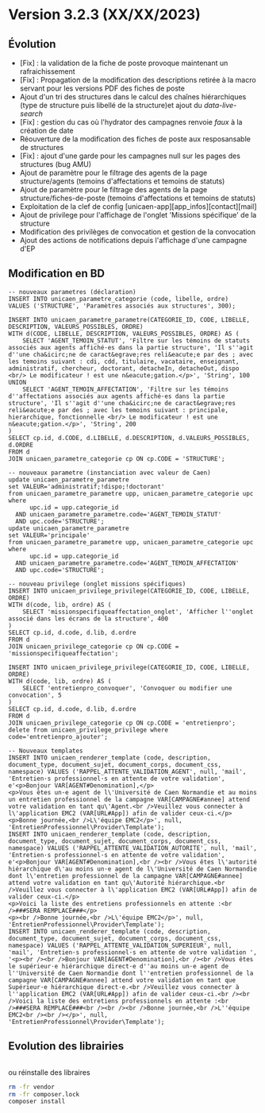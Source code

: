 Version 3.2.3 (XX/XX/2023)
====

Évolution
---

- [Fix] : la validation de la fiche de poste provoque maintenant un rafraichissement
- [Fix] : Propagation de la modification des descriptions retirée à la macro servant pour les versions PDF des fiches de poste
- Ajout d'un tri des structures dans le calcul des chaînes hiérarchiques (type de structure puis libellé de la structure)et ajout du *data-live-search*
- [Fix] : gestion du cas où l'hydrator des campagnes renvoie *faux* à la création de date
- Réouverture de la modification des fiches de poste aux resposansable de structures
- [Fix] : ajout d'une garde pour les campagnes null sur les pages des structures (bug AMU)
- Ajout de paramètre pour le filtrage des agents de la page structure/agents (temoins d'affectations et temoins de statuts)
- Ajout de paramètre pour le filtrage des agents de la page structure/fiches-de-poste (temoins d'affectations et temoins de statuts)
- Exploitation de la clef de config [unicaen-app][app_infos][contact][mail] 
- Ajout de privilege pour l'affichage de l'onglet 'Missions spécifique' de la structure
- Modification des privilèges de convocation et gestion de la convocation
- Ajout des actions de notifications depuis l'affichage d'une campagne d'EP

Modification en BD
---

```postgresql
-- nouveaux parametres (déclaration)
INSERT INTO unicaen_parametre_categorie (code, libelle, ordre) 
VALUES ('STRUCTURE', 'Paramètres associés aux structures', 300);

INSERT INTO unicaen_parametre_parametre(CATEGORIE_ID, CODE, LIBELLE, DESCRIPTION, VALEURS_POSSIBLES, ORDRE)
WITH d(CODE, LIBELLE, DESCRIPTION, VALEURS_POSSIBLES, ORDRE) AS (
    SELECT 'AGENT_TEMOIN_STATUT', 'Filtre sur les témoins de statuts associés aux agents affiché·es dans la partie structure', 'Il s''agit d''une cha&icirc;ne de caract&egrave;res reli&eacute;e par des ; avec les temoins suivant : cdi, cdd, titulaire, vacataire, enseignant, administratif, chercheur, doctorant, detacheIn, detacheOut, dispo <br/> Le modificateur ! est une n&eacute;gation.</p>', 'String', 100 UNION
    SELECT 'AGENT_TEMOIN_AFFECTATION', 'Filtre sur les témoins d''affectations associés aux agents affiché·es dans la partie structure', 'Il s''agit d''une cha&icirc;ne de caract&egrave;res reli&eacute;e par des ; avec les temoins suivant : principale, hierarchique, fonctionnelle <br/> Le modificateur ! est une n&eacute;gation.</p>', 'String', 200
)
SELECT cp.id, d.CODE, d.LIBELLE, d.DESCRIPTION, d.VALEURS_POSSIBLES, d.ORDRE
FROM d
JOIN unicaen_parametre_categorie cp ON cp.CODE = 'STRUCTURE';

-- nouveaux parametre (instanciation avec valeur de Caen)
update unicaen_parametre_parametre
set VALEUR='administratif;!dispo;!doctorant'
from unicaen_parametre_parametre upp, unicaen_parametre_categorie upc
where
      upc.id = upp.categorie_id
  AND unicaen_parametre_parametre.code='AGENT_TEMOIN_STATUT'
  AND upc.code='STRUCTURE';
update unicaen_parametre_parametre
set VALEUR='principale'
from unicaen_parametre_parametre upp, unicaen_parametre_categorie upc
where
      upc.id = upp.categorie_id
  AND unicaen_parametre_parametre.code='AGENT_TEMOIN_AFFECTATION'
  AND upc.code='STRUCTURE';

-- nouveau privilege (onglet missions spécifiques)
INSERT INTO unicaen_privilege_privilege(CATEGORIE_ID, CODE, LIBELLE, ORDRE)
WITH d(code, lib, ordre) AS (
    SELECT 'missionspecifiqueaffectation_onglet', 'Afficher l''onglet associé dans les écrans de la structure', 400
)
SELECT cp.id, d.code, d.lib, d.ordre
FROM d
JOIN unicaen_privilege_categorie cp ON cp.CODE = 'missionspecifiqueaffectation';

INSERT INTO unicaen_privilege_privilege(CATEGORIE_ID, CODE, LIBELLE, ORDRE)
WITH d(code, lib, ordre) AS (
    SELECT 'entretienpro_convoquer', 'Convoquer ou modifier une convocation', 5
)
SELECT cp.id, d.code, d.lib, d.ordre
FROM d
JOIN unicaen_privilege_categorie cp ON cp.CODE = 'entretienpro';
delete from unicaen_privilege_privilege where code='entretienpro_ajouter';

-- Nouveaux templates
INSERT INTO unicaen_renderer_template (code, description, document_type, document_sujet, document_corps, document_css, namespace) VALUES ('RAPPEL_ATTENTE_VALIDATION_AGENT', null, 'mail', 'Entretien·s professionnel·s en attente de votre validation', e'<p>Bonjour VAR[AGENT#Denomination],</p>
<p>Vous êtes un·e agent de l\'Université de Caen Normandie et au moins un entretien professionnel de la campagne VAR[CAMPAGNE#annee] attend votre validation en tant qu\'Agent.<br />Veuillez vous connecter à l\'application EMC2 (VAR[URL#App]) afin de valider ceux-ci.</p>
<p>Bonne journée,<br />L\'équipe EMC2</p>', null, 'EntretienProfessionnel\Provider\Template');
INSERT INTO unicaen_renderer_template (code, description, document_type, document_sujet, document_corps, document_css, namespace) VALUES ('RAPPEL_ATTENTE_VALIDATION_AUTORITE', null, 'mail', 'Entretien·s professionnel·s en attente de votre validation', e'<p>Bonjour VAR[AGENT#Denomination],<br /><br />Vous êtes l\'autorité hiérarchique d\'au moins un·e agent de l\'Université de Caen Normandie dont l\'entretien professionnel de la campagne VAR[CAMPAGNE#annee] attend votre validation en tant qu\'Autorité hiérarchique.<br />Veuillez vous connecter à l\'application EMC2 (VAR[URL#App]) afin de valider ceux-ci.</p>
<p>Voici la liste des entretiens professionnels en attente :<br />###SERA REMPLACÉ###</p>
<p><br />Bonne journée,<br />L\'équipe EMC2</p>', null, 'EntretienProfessionnel\Provider\Template');
INSERT INTO unicaen_renderer_template (code, description, document_type, document_sujet, document_corps, document_css, namespace) VALUES ('RAPPEL_ATTENTE_VALIDATION_SUPERIEUR', null, 'mail', 'Entretien·s professionnel·s en attente de votre validation ', '<p><br /><br />Bonjour VAR[AGENT#Denomination],<br /><br />Vous êtes le supérieur·e hiérarchique direct·e d''au moins un·e agent de l''Université de Caen Normandie dont l''entretien professionnel de la campagne VAR[CAMPAGNE#annee] attend votre validation en tant que Supérieur·e hiérarchique direct·e.<br />Veuillez vous connecter à l''application EMC2 (VAR[URL#App]) afin de valider ceux-ci.<br /><br />Voici la liste des entretiens professionnels en attente :<br />###SERA REMPLACÉ###<br /><br /><br />Bonne journée,<br />L''équipe EMC2<br /><br /></p>', null, 'EntretienProfessionnel\Provider\Template');

```

Evolution des librairies 
---

```bash
```

ou réinstalle des libraires 
```bash
rm -fr vendor
rm -fr composer.lock
composer install
```
